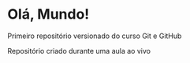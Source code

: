 # Olá, Mundo!
 Primeiro repositório  versionado do curso Git e GitHub

 Repositório criado durante uma aula ao vivo
